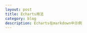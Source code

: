 ```yaml
---
layout: post
title: Echarts用法
category: blog
description: Echarts在markdown中示例
---
```


<body>
    <!-- 为ECharts准备一个具备大小（宽高）的Dom -->
    <div id="main" style="width: 600px;height:400px;"></div>
    <script type="text/javascript">
        // 基于准备好的dom，初始化echarts实例
        var myChart = echarts.init(document.getElementById('main'));
        // 指定图表的配置项和数据
        var option = {
            title: {
                text: 'ECharts 入门示例'
            },
            tooltip: {},
            legend: {
                data:['销量']
            },
            xAxis: {
                data: ["衬衫","羊毛衫","雪纺衫","裤子","高跟鞋","袜子"]
            },
            yAxis: {},
            series: [{
                name: '销量',
                type: 'bar',
                data: [5, 20, 36, 10, 10, 20]
            }]
        };
        // 使用刚指定的配置项和数据显示图表。
        myChart.setOption(option);
    </script>
    
    
   <!--div id="main1" style="width: 600px;height:400px;"></div>
    <script type="text/javascript"> 
       var myChart = echarts.init(document.getElementById('main1'));
       var dataAll = [
        [
            [10.0, 8.04],
            [8.0, 6.95],
            [13.0, 7.58],
            [9.0, 8.81],
            [11.0, 8.33],
            [14.0, 9.96],
            [6.0, 7.24],
            [4.0, 4.26],
            [12.0, 10.84],
            [7.0, 4.82],
            [5.0, 5.68]
        ],
        [
            [10.0, 9.14],
            [8.0, 8.14],
            [13.0, 8.74],
            [9.0, 8.77],
            [11.0, 9.26],
            [14.0, 8.10],
            [6.0, 6.13],
            [4.0, 3.10],
            [12.0, 9.13],
            [7.0, 7.26],
            [5.0, 4.74]
        ],
        [
            [10.0, 7.46],
            [8.0, 6.77],
            [13.0, 12.74],
            [9.0, 7.11],
            [11.0, 7.81],
            [14.0, 8.84],
            [6.0, 6.08],
            [4.0, 5.39],
            [12.0, 8.15],
            [7.0, 6.42],
            [5.0, 5.73]
        ]
    ];
    var markLineOpt = {
        animation: false,
        label: {
            normal: {
                formatter: 'y = 0.5 * x + 3',
                textStyle: {
                    align: 'right'
                }
            }
        },
        lineStyle: {
            normal: {
                type: 'solid'
            }
        },
        tooltip: {
            formatter: 'y = 0.5 * x + 3'
        },
        data: [[{
            coord: [0, 2],
            symbol: 'none'
        }, {
            coord: [20, 13],
            symbol: 'none'
        }]]
    };
    option = {
        title: {
            text: 'Anscombe\'s quartet',
            x: 'center',
            y: 0
        },
        grid: [
            {x: '7%', y: '7%', width: '38%', height: '38%'},
            {x2: '7%', y: '7%', width: '38%', height: '38%'},
            {x: '7%', y2: '7%', width: '38%', height: '38%'},
            {x2: '7%', y2: '7%', width: '38%', height: '38%'}
        ],
        tooltip: {
            formatter: 'Group {a}: ({c})'
        },
        xAxis: [
            {gridIndex: 0, min: 0, max: 20},
            {gridIndex: 1, min: 0, max: 20},
            {gridIndex: 2, min: 0, max: 20}
        ],
        yAxis: [
            {gridIndex: 0, min: 0, max: 15},
            {gridIndex: 1, min: 0, max: 15},
            {gridIndex: 2, min: 0, max: 15}
        ],
        series: [
            {
                name: 'I',
                type: 'scatter',
                xAxisIndex: 0,
                yAxisIndex: 0,
                data: dataAll[0],
                markLine: markLineOpt
            },
            {
                name: 'II',
                type: 'scatter',
                xAxisIndex: 1,
                yAxisIndex: 1,
                data: dataAll[1],
                markLine: markLineOpt
            },
            {
                name: 'III',
                type: 'scatter',
                xAxisIndex: 2,
                yAxisIndex: 2,
                data: dataAll[2],
                markLine: markLineOpt
            }
        ]
    };
     myChart.setOption(option);
   </script-->

   <div id="chart1" style="width: 600px;height:400px;"></div>
    <script type="text/javascript"> 
      var myChart = echarts.init(document.getElementById('chart1'));
      var data =[ [0,2.6],
          [1,3.4],
          [2,4.3],
          [3,4.7],
          [4,5],
          [5,7.2],
          [6,8.4],
          [7,8.4],
          [8,10.7],
          [9,11.3],
          [10,12.6]
         ];
            // See https://github.com/ecomfe/echarts-stat
            var myRegression = ecStat.regression('polynomial', data, 1);
            myRegression.points.sort(function(a, b) {
                return a[0] - b[0];
            });
            option = {
                tooltip: {
                    trigger: 'axis',
                    axisPointer: {
                        type: 'cross'
                    }
                },
                title: {
                    text: '图1',
                    subtext: 'By ecStat.regression',
                    sublink: 'https://github.com/ecomfe/echarts-stat',
                    left: 'center',
                    top: 16
                },
                xAxis: {
                    type: 'value',
                    splitLine: {
                        lineStyle: {
                            type: 'dashed'
                        }
                    },
                    splitNumber: 20
                },
                yAxis: {
                    type: 'value',
                    min: 0,
                    splitLine: {
                        lineStyle: {
                            type: 'dashed'
                        }
                    }
                },
                grid: {
                    top: 90
                },
                series: [{
                    name: 'scatter',
                    type: 'scatter',
                    label: {
                        emphasis: {
                            show: true,
                            position: 'right',
                            textStyle: {
                                color: 'blue',
                                fontSize: 16
                            }
                        }
                    },
                    data: data
                }, {
                    name: 'line',
                    type: 'line',
                    smooth: true,
                    showSymbol: false,
                    data: myRegression.points,
                    markPoint: {
                        itemStyle: {
                            normal: {
                                color: 'transparent'
                            }
                        },
                        label: {
                            normal: {
                                show: true,
                                position: 'left',
                                formatter: myRegression.expression,
                                textStyle: {
                                    color: '#333',
                                    fontSize: 14
                                }
                            }
                        },
                        data: [{
                            coord: myRegression.points[myRegression.points.length - 1]
                        }]
                    }
                }]
            };
      myChart.setOption(option);
   </script>

      
   <div id="chart2" style="width: 600px;height:400px;"></div>
    <script type="text/javascript"> 
      var myChart = echarts.init(document.getElementById('chart2'));
      var data = [
           [0,1.2],
           [1,2.45],
           [2,5],
           [3,6.85],
           [4,7.6],
           [5,8.25],
           [6,8.7],
           [7,10.65],
           [8,10.9],
           [9,9.65],
           [10,9.9]
          ];
            // See https://github.com/ecomfe/echarts-stat
            var myRegression = ecStat.regression('polynomial', data, 2);
            myRegression.points.sort(function(a, b) {
                return a[0] - b[0];
            });
            option = {
                tooltip: {
                    trigger: 'axis',
                    axisPointer: {
                        type: 'cross'
                    }
                },
                title: {
                    text: '图2',
                    subtext: 'By ecStat.regression',
                    sublink: 'https://github.com/ecomfe/echarts-stat',
                    left: 'center',
                    top: 16
                },
                xAxis: {
                    type: 'value',
                    splitLine: {
                        lineStyle: {
                            type: 'dashed'
                        }
                    },
                    splitNumber: 20
                },
                yAxis: {
                    type: 'value',
                    min: 0,
                    splitLine: {
                        lineStyle: {
                            type: 'dashed'
                        }
                    }
                },
                grid: {
                    top: 90
                },
                series: [{
                    name: 'scatter',
                    type: 'scatter',
                    label: {
                        emphasis: {
                            show: true,
                            position: 'right',
                            textStyle: {
                                color: 'blue',
                                fontSize: 16
                            }
                        }
                    },
                    data: data
                }, {
                    name: 'line',
                    type: 'line',
                    smooth: true,
                    showSymbol: false,
                    data: myRegression.points,
                    markPoint: {
                        itemStyle: {
                            normal: {
                                color: 'transparent'
                            }
                        },
                        label: {
                            normal: {
                                show: true,
                                position: 'left',
                                formatter: myRegression.expression,
                                textStyle: {
                                    color: '#333',
                                    fontSize: 14
                                }
                            }
                        },
                        data: [{
                            coord: myRegression.points[myRegression.points.length - 1]
                        }]
                    }
                }]
            };
      myChart.setOption(option);
   </script>

   <div id="chart3" style="width: 600px;height:400px;"></div>
   <script type="text/javascript"> 
      var myChart = echarts.init(document.getElementById('chart3'));
      var data = [
           [0,30],
           [1,10],
           [1.5,1],
           [3,16],
           [4,18],
           [5,19],
           [6,19.5],
           [7,21],
           [8,24],
           [9,27],
           [10,10]
            ];
            // See https://github.com/ecomfe/echarts-stat
            var myRegression = ecStat.regression('polynomial', data, 5);
            myRegression.points.sort(function(a, b) {
                return a[0] - b[0];
            });
            option = {
                tooltip: {
                    trigger: 'axis',
                    axisPointer: {
                        type: 'cross'
                    }
                },
                title: {
                    text: '图3',
                    subtext: 'By ecStat.regression',
                    sublink: 'https://github.com/ecomfe/echarts-stat',
                    left: 'center',
                    top: 16
                },
                xAxis: {
                    type: 'value',
                    splitLine: {
                        lineStyle: {
                            type: 'dashed'
                        }
                    },
                    splitNumber: 20
                },
                yAxis: {
                    type: 'value',
                    min: 0,
                    splitLine: {
                        lineStyle: {
                            type: 'dashed'
                        }
                    }
                },
                grid: {
                    top: 90
                },
                series: [{
                    name: 'scatter',
                    type: 'scatter',
                    label: {
                        emphasis: {
                            show: true,
                            position: 'right',
                            textStyle: {
                                color: 'blue',
                                fontSize: 16
                            }
                        }
                    },
                    data: data
                }, {
                    name: 'line',
                    type: 'line',
                    smooth: true,
                    showSymbol: false,
                    data: myRegression.points,
                    markPoint: {
                        itemStyle: {
                            normal: {
                                color: 'transparent'
                            }
                        },
                        label: {
                            normal: {
                                show: true,
                                position: 'left',
                                formatter: myRegression.expression,
                                textStyle: {
                                    color: '#333',
                                    fontSize: 14
                                }
                            }
                        },
                        data: [{
                            coord: myRegression.points[myRegression.points.length - 1]
                        }]
                    }
                }]
            };
      myChart.setOption(option);
   </script>
</body>